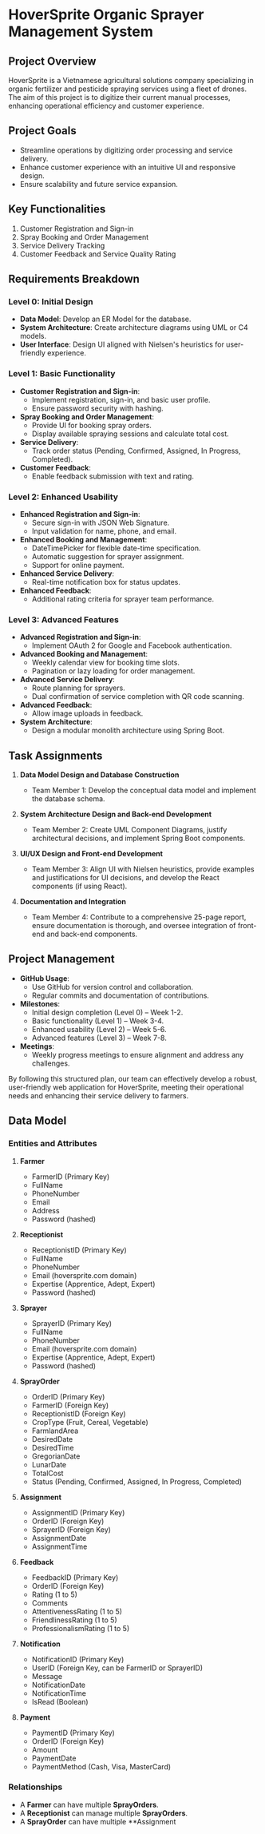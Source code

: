 # HoverSprite Organic Sprayer Management System

## Project Overview
HoverSprite is a Vietnamese agricultural solutions company specializing in organic fertilizer and pesticide spraying services using a fleet of drones. The aim of this project is to digitize their current manual processes, enhancing operational efficiency and customer experience.

## Project Goals
- Streamline operations by digitizing order processing and service delivery.
- Enhance customer experience with an intuitive UI and responsive design.
- Ensure scalability and future service expansion.

## Key Functionalities
1. Customer Registration and Sign-in
2. Spray Booking and Order Management
3. Service Delivery Tracking
4. Customer Feedback and Service Quality Rating

## Requirements Breakdown

### Level 0: Initial Design
- **Data Model**: Develop an ER Model for the database.
- **System Architecture**: Create architecture diagrams using UML or C4 models.
- **User Interface**: Design UI aligned with Nielsen's heuristics for user-friendly experience.

### Level 1: Basic Functionality
- **Customer Registration and Sign-in**:
  - Implement registration, sign-in, and basic user profile.
  - Ensure password security with hashing.
- **Spray Booking and Order Management**:
  - Provide UI for booking spray orders.
  - Display available spraying sessions and calculate total cost.
- **Service Delivery**:
  - Track order status (Pending, Confirmed, Assigned, In Progress, Completed).
- **Customer Feedback**:
  - Enable feedback submission with text and rating.

### Level 2: Enhanced Usability
- **Enhanced Registration and Sign-in**:
  - Secure sign-in with JSON Web Signature.
  - Input validation for name, phone, and email.
- **Enhanced Booking and Management**:
  - DateTimePicker for flexible date-time specification.
  - Automatic suggestion for sprayer assignment.
  - Support for online payment.
- **Enhanced Service Delivery**:
  - Real-time notification box for status updates.
- **Enhanced Feedback**:
  - Additional rating criteria for sprayer team performance.

### Level 3: Advanced Features
- **Advanced Registration and Sign-in**:
  - Implement OAuth 2 for Google and Facebook authentication.
- **Advanced Booking and Management**:
  - Weekly calendar view for booking time slots.
  - Pagination or lazy loading for order management.
- **Advanced Service Delivery**:
  - Route planning for sprayers.
  - Dual confirmation of service completion with QR code scanning.
- **Advanced Feedback**:
  - Allow image uploads in feedback.
- **System Architecture**:
  - Design a modular monolith architecture using Spring Boot.

## Task Assignments
1. **Data Model Design and Database Construction**
   - Team Member 1: Develop the conceptual data model and implement the database schema.

2. **System Architecture Design and Back-end Development**
   - Team Member 2: Create UML Component Diagrams, justify architectural decisions, and implement Spring Boot components.

3. **UI/UX Design and Front-end Development**
   - Team Member 3: Align UI with Nielsen heuristics, provide examples and justifications for UI decisions, and develop the React components (if using React).

4. **Documentation and Integration**
   - Team Member 4: Contribute to a comprehensive 25-page report, ensure documentation is thorough, and oversee integration of front-end and back-end components.

## Project Management
- **GitHub Usage**:
  - Use GitHub for version control and collaboration.
  - Regular commits and documentation of contributions.
- **Milestones**:
  - Initial design completion (Level 0) – Week 1-2.
  - Basic functionality (Level 1) – Week 3-4.
  - Enhanced usability (Level 2) – Week 5-6.
  - Advanced features (Level 3) – Week 7-8.
- **Meetings**:
  - Weekly progress meetings to ensure alignment and address any challenges.

By following this structured plan, our team can effectively develop a robust, user-friendly web application for HoverSprite, meeting their operational needs and enhancing their service delivery to farmers.

## Data Model

### Entities and Attributes
1. **Farmer**
   - FarmerID (Primary Key)
   - FullName
   - PhoneNumber
   - Email
   - Address
   - Password (hashed)
   
2. **Receptionist**
   - ReceptionistID (Primary Key)
   - FullName
   - PhoneNumber
   - Email (hoversprite.com domain)
   - Expertise (Apprentice, Adept, Expert)
   - Password (hashed)
   
3. **Sprayer**
   - SprayerID (Primary Key)
   - FullName
   - PhoneNumber
   - Email (hoversprite.com domain)
   - Expertise (Apprentice, Adept, Expert)
   - Password (hashed)
   
4. **SprayOrder**
   - OrderID (Primary Key)
   - FarmerID (Foreign Key)
   - ReceptionistID (Foreign Key)
   - CropType (Fruit, Cereal, Vegetable)
   - FarmlandArea
   - DesiredDate
   - DesiredTime
   - GregorianDate
   - LunarDate
   - TotalCost
   - Status (Pending, Confirmed, Assigned, In Progress, Completed)
   
5. **Assignment**
   - AssignmentID (Primary Key)
   - OrderID (Foreign Key)
   - SprayerID (Foreign Key)
   - AssignmentDate
   - AssignmentTime
   
6. **Feedback**
   - FeedbackID (Primary Key)
   - OrderID (Foreign Key)
   - Rating (1 to 5)
   - Comments
   - AttentivenessRating (1 to 5)
   - FriendlinessRating (1 to 5)
   - ProfessionalismRating (1 to 5)
   
7. **Notification**
   - NotificationID (Primary Key)
   - UserID (Foreign Key, can be FarmerID or SprayerID)
   - Message
   - NotificationDate
   - NotificationTime
   - IsRead (Boolean)
   
8. **Payment**
   - PaymentID (Primary Key)
   - OrderID (Foreign Key)
   - Amount
   - PaymentDate
   - PaymentMethod (Cash, Visa, MasterCard)

### Relationships
- A **Farmer** can have multiple **SprayOrders**.
- A **Receptionist** can manage multiple **SprayOrders**.
- A **SprayOrder** can have multiple **Assignment
